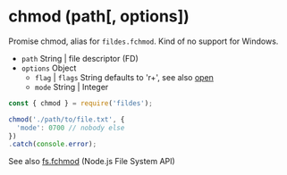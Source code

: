 # chmod (path[, options])

Promise chmod, alias for `fildes.fchmod`.
Kind of no support for Windows.

- `path` String | file descriptor (FD)
- `options` Object
  - `flag` | `flags` String defaults to 'r+', see also [open](https://github.com/thisconnect/fildes/tree/master/lib/open)
  - `mode` String | Integer

```javascript
const { chmod } = require('fildes');

chmod('./path/to/file.txt', {
  'mode': 0700 // nobody else
})
.catch(console.error);
```

See also [fs.fchmod](https://nodejs.org/api/fs.html#fs_fs_fchmod_fd_mode_callback) (Node.js File System API)
